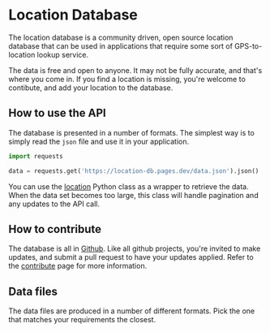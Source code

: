 # Location Database

The location database is a community driven, open source location database that can be used in applications that require some sort of GPS-to-location lookup service.

The data is free and open to anyone.  It may not be fully accurate, and that's where you come in.  If you find a location is missing, you're welcome to contibute, and add your location to the database.

## How to use the API

The database is presented in a number of formats.  The simplest way is to simply read the `json` file and use it in your application.

```python
import requests

data = requests.get('https://location-db.pages.dev/data.json').json()
```

You can use the [location](https://github.com/massyn/location/blob/main/tools/location.py) Python class as a wrapper to retrieve the data.  When the data set becomes too large, this class will handle pagination and any updates to the API call.

## How to contribute

The database is all in [Github](https://github.com/massyn/location).  Like all github projects, you're invited to make updates, and submit a pull request to have your updates applied.  Refer to the [contribute](contribute.md) page for more information.

## Data files

The data files are produced in a number of different formats.  Pick the one that matches your requirements the closest.
